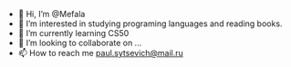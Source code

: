 - 👋 Hi, I’m @Mefala 
- 👀 I’m interested in studying programing languages and reading books.
- 🌱 I’m currently learning CS50
- 💞️ I’m looking to collaborate on ...
- 📫 How to reach me paul.sytsevich@mail.ru

<!---
Mefala/Mefala is a ✨ special ✨ repository because its `README.md` (this file) appears on your GitHub profile.
You can click the Preview link to take a look at your changes.
--->
